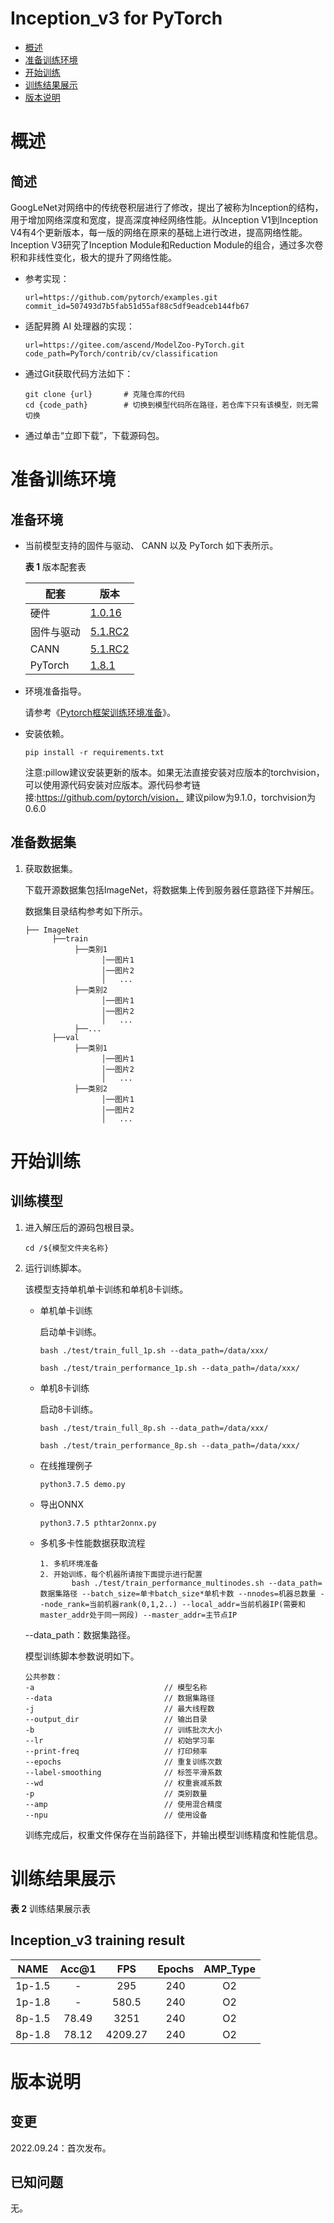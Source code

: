 # Inception_v3 for PyTorch

-   [概述](概述.md)
-   [准备训练环境](准备训练环境.md)
-   [开始训练](开始训练.md)
-   [训练结果展示](训练结果展示.md)
-   [版本说明](版本说明.md)


# 概述

## 简述

GoogLeNet对网络中的传统卷积层进行了修改，提出了被称为Inception的结构，用于增加网络深度和宽度，提高深度神经网络性能。从Inception V1到Inception V4有4个更新版本，每一版的网络在原来的基础上进行改进，提高网络性能。Inception V3研究了Inception Module和Reduction Module的组合，通过多次卷积和非线性变化，极大的提升了网络性能。

- 参考实现：

  ```
  url=https://github.com/pytorch/examples.git
  commit_id=507493d7b5fab51d55af88c5df9eadceb144fb67
  ```

- 适配昇腾 AI 处理器的实现：

  ```
  url=https://gitee.com/ascend/ModelZoo-PyTorch.git
  code_path=PyTorch/contrib/cv/classification
  ```

- 通过Git获取代码方法如下：

  ```
  git clone {url}       # 克隆仓库的代码
  cd {code_path}        # 切换到模型代码所在路径，若仓库下只有该模型，则无需切换
  ```

- 通过单击“立即下载”，下载源码包。

# 准备训练环境

## 准备环境

- 当前模型支持的固件与驱动、 CANN 以及 PyTorch 如下表所示。

  **表 1**  版本配套表

  | 配套       | 版本                                                         |
  | ---------- | ------------------------------------------------------------ |
  | 硬件 | [1.0.16](https://www.hiascend.com/hardware/firmware-drivers?tag=commercial) |
  | 固件与驱动 | [5.1.RC2](https://www.hiascend.com/hardware/firmware-drivers?tag=commercial) |
  | CANN       | [5.1.RC2](https://www.hiascend.com/software/cann/commercial?version=5.1.RC2) |
  | PyTorch    | [1.8.1](https://gitee.com/ascend/pytorch/tree/master/)|

- 环境准备指导。

  请参考《[Pytorch框架训练环境准备](https://www.hiascend.com/document/detail/zh/ModelZoo/pytorchframework/ptes)》。

- 安装依赖。

  ```
  pip install -r requirements.txt
  ```
  注意:pillow建议安装更新的版本。如果无法直接安装对应版本的torchvision，可以使用源代码安装对应版本。源代码参考链接:https://github.com/pytorch/vision， 建议pilow为9.1.0，torchvision为0.6.0

## 准备数据集

1. 获取数据集。

   下载开源数据集包括ImageNet，将数据集上传到服务器任意路径下并解压。

   数据集目录结构参考如下所示。

   ```
   ├── ImageNet
         ├──train
              ├──类别1
                    │──图片1
                    │──图片2
                    │   ...
              ├──类别2
                    │──图片1
                    │──图片2
                    │   ...
              ├──...
         ├──val
              ├──类别1
                    │──图片1
                    │──图片2
                    │   ...
              ├──类别2
                    │──图片1
                    │──图片2
                    │   ...
   ```

# 开始训练

## 训练模型

1. 进入解压后的源码包根目录。

   ```
   cd /${模型文件夹名称}
   ```

2. 运行训练脚本。

   该模型支持单机单卡训练和单机8卡训练。

   - 单机单卡训练

     启动单卡训练。

     ```
     bash ./test/train_full_1p.sh --data_path=/data/xxx/

     bash ./test/train_performance_1p.sh --data_path=/data/xxx/
     ```

   - 单机8卡训练

     启动8卡训练。

     ```
     bash ./test/train_full_8p.sh --data_path=/data/xxx/

     bash ./test/train_performance_8p.sh --data_path=/data/xxx/
     ```
   - 在线推理例子
      ```
      python3.7.5 demo.py
      ```
   - 导出ONNX
      ```
      python3.7.5 pthtar2onnx.py
      ```
   - 多机多卡性能数据获取流程
     ```
     1. 多机环境准备
     2. 开始训练，每个机器所请按下面提示进行配置
            bash ./test/train_performance_multinodes.sh --data_path=数据集路径 --batch_size=单卡batch_size*单机卡数 --nnodes=机器总数量 --node_rank=当前机器rank(0,1,2..) --local_addr=当前机器IP(需要和master_addr处于同一网段) --master_addr=主节点IP
     ```
   --data_path：数据集路径。

   模型训练脚本参数说明如下。

   ```
   公共参数：
   -a                             // 模型名称
   --data                         // 数据集路径
   -j                             // 最大线程数
   --output_dir                   // 输出目录
   -b                             // 训练批次大小
   --lr                           // 初始学习率
   --print-freq                   // 打印频率
   --epochs                       // 重复训练次数
   --label-smoothing              // 标签平滑系数
   --wd                           // 权重衰减系数
   -p                             // 类别数量
   --amp                          // 使用混合精度
   --npu                          // 使用设备
   ```

   训练完成后，权重文件保存在当前路径下，并输出模型训练精度和性能信息。

# 训练结果展示

**表 2**  训练结果展示表

## Inception_v3 training result

| NAME | Acc@1  | FPS | Epochs   | AMP_Type |
| :------: | :------: | :------: | :------: | :------: |
| 1p-1.5   | - | 295  | 240     | O2       |
| 1p-1.8   | - | 580.5 | 240      | O2       |
| 8p-1.5   | 78.49 | 3251  | 240     | O2       |
| 8p-1.8   | 78.12 | 4209.27 | 240      | O2       |
# 版本说明

## 变更

2022.09.24：首次发布。

## 已知问题

无。

